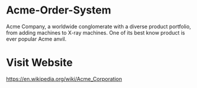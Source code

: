 # Acme-Order-System
Acme Company, a worldwide  conglomerate with a diverse product portfolio, from adding machines to X-ray  machines. One of its best know product is ever popular Acme anvil.

# Visit Website
https://en.wikipedia.org/wiki/Acme_Corporation
